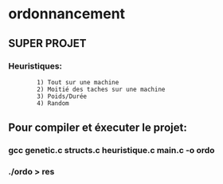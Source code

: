 # ordonnancement

## SUPER PROJET

### Heuristiques:
            1) Tout sur une machine
            2) Moitié des taches sur une machine
            3) Poids/Durée
            4) Random

## Pour compiler et éxecuter le projet:
### gcc genetic.c structs.c heuristique.c main.c -o ordo
### ./ordo > res
